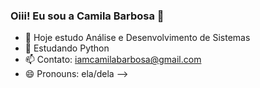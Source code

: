 ### Oiii! Eu sou a Camila Barbosa 👋

- 🔭 Hoje estudo Análise e Desenvolvimento de Sistemas
- 🌱 Estudando Python 
- 📫 Contato: iamcamilabarbosa@gmail.com
- 😄 Pronouns: ela/dela
--> 

